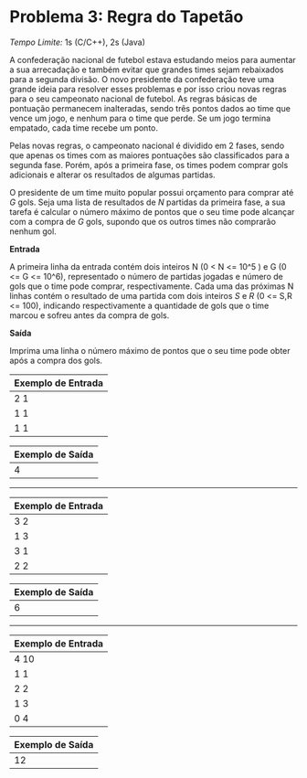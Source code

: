 # Problema 3: Regra do Tapetão

*Tempo Limite:* 1s (C/C++), 2s (Java)

A confederação nacional de futebol estava estudando meios para aumentar a sua arrecadação e também evitar que grandes times sejam rebaixados para a segunda divisão. O novo presidente da confederação teve uma grande ideia para resolver esses problemas e por isso criou novas regras para o seu campeonato nacional de futebol. As regras básicas de pontuação permanecem inalteradas, sendo três pontos dados ao time que vence um jogo, e nenhum para o time que perde. Se um jogo termina empatado, cada time recebe um ponto.

Pelas novas regras, o campeonato nacional é dividido em 2 fases, sendo que apenas os times com as maiores pontuações são classificados para a segunda fase. Porém, após a primeira fase, os times podem comprar gols adicionais e alterar os resultados de algumas partidas.

O presidente de um time muito popular possui orçamento para comprar até *G* gols. Seja uma lista de resultados de *N* partidas da primeira fase, a sua tarefa é calcular o número máximo de pontos que o seu time pode alcançar com a compra de *G* gols, supondo que os outros times não comprarão nenhum gol.

__Entrada__

A primeira linha da entrada contém dois inteiros N (0 < N <= 10^5 ) e G (0 <= G <= 10^6), representado o número de partidas jogadas e número de gols que o time pode comprar, respectivamente. Cada uma das próximas N linhas contém o resultado de uma partida com dois inteiros *S* e *R* (0 <= S,R <= 100), indicando respectivamente a quantidade de gols que o time marcou e sofreu antes da compra de gols.

__Saída__

Imprima uma linha o número máximo de pontos que o seu time pode obter após a compra dos gols.

| Exemplo de Entrada  |
| ------------------- |
| 2 1                 |
| 1 1                 |
| 1 1                 |

| Exemplo de Saída |
| ---------------- |
| 4                |

***

| Exemplo de Entrada  |
| ------------------- |
| 3 2                 |
| 1 3                 |
| 3 1                 |
| 2 2                 |

| Exemplo de Saída |
| ---------------- |
| 6                |

***

| Exemplo de Entrada  |
| ------------------- |
| 4 10                |
| 1 1                 |
| 2 2                 |
| 1 3                 |
| 0 4                 |

| Exemplo de Saída |
| ---------------- |
| 12               |
